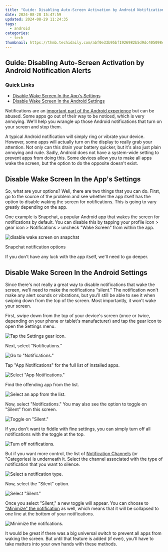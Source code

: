 ```yaml
---
title: "Guide: Disabling Auto-Screen Activation by Android Notification Alerts"
date: 2024-08-28 15:47:59
updated: 2024-08-29 11:24:35
tags:
  - android
categories:
  - tech
thumbnail: https://thmb.techidaily.com/abf0e33b95bf1926982b5d9dc405098c29f20c39d87cf3ec60cf74c68f02c2fe.png
---
```


## Guide: Disabling Auto-Screen Activation by Android Notification Alerts

### Quick Links

* [Disable Wake Screen In the App's Settings](https://digital-screen-recording.techidaily.com/key-strategies-for-high-definition-iptv-logging-for-2024/)
* [Disable Wake Screen In the Android Settings](https://tiktok-videos.techidaily.com/giggle-gallery-a-collection-of-the-funniest-tiktok-videos-and-jokes/)

 Notifications are an [important part of the Android experience](https://games-able.techidaily.com/visual-powerhouse-debate-oled-amoled-vs-ips-technology/) but can be abused. Some apps go out of their way to be noticed, which is very annoying. We'll help you wrangle up those Android notifications that turn on your screen and stop them.

 A typical Android notification will simply ring or vibrate your device. However, some apps will actually turn on the display to really grab your attention. Not only can this drain your battery quicker, but it's also just plain annoying and rude. Sadly, Android does not have a system-wide setting to prevent apps from doing this. Some devices allow you to make all apps wake the screen, but the option to do the opposite doesn't exist.

##  Disable Wake Screen In the App's Settings

 So, what are your options? Well, there are two things that you can do. First, go to the source of the problem and see whether the app itself has the option to disable waking the screen for notifications. This is going to vary greatly depending on the app.

 One example is Snapchat, a popular Android app that wakes the screen for notifications by default. You can disable this by tapping your profile icon > gear icon > Notifications > uncheck "Wake Screen" from within the app.

![disable wake screen on snapchat](https://static1.howtogeekimages.com/wordpress/wp-content/uploads/2021/04/2021-04-19_16-43-08.jpg) 

Snapchat notification options

 If you don't have any luck with the app itself, we'll need to go deeper.

##  Disable Wake Screen In the Android Settings

 Since there's not really a great way to disable notifications that wake the screen, we'll need to make the notifications "silent." The notification won't make any alert sounds or vibrations, but you'll still be able to see it when swiping down from the top of the screen. Most importantly, it won't wake your screen.

 First, swipe down from the top of your device's screen (once or twice, depending on your phone or tablet's manufacturer) and tap the gear icon to open the Settings menu.

![Tap the Settings gear icon.](https://static1.howtogeekimages.com/wordpress/wp-content/uploads/2023/08/2023-08-03_13-58-25.jpg) 

 Next, select "Notifications."

![Go to "Notifications."](https://static1.howtogeekimages.com/wordpress/wp-content/uploads/2023/08/2023-08-03_13-58-56.jpg) 

 Tap "App Notifications" for the full list of installed apps.

![Select "App Notifications."](https://static1.howtogeekimages.com/wordpress/wp-content/uploads/2023/08/2023-08-03_13-59-28.jpg) 

 Find the offending app from the list.

![Select an app from the list.](https://static1.howtogeekimages.com/wordpress/wp-content/uploads/2023/08/2023-08-03_14-00-01.jpg) 

 Now, select "Notifications." You may also see the option to toggle on "Silent" from this screen.

![Toggle on "Silent."](https://static1.howtogeekimages.com/wordpress/wp-content/uploads/2023/08/2023-08-03_14-03-41.jpg) 

 If you don't want to fiddle with fine settings, you can simply turn off all notifications with the toggle at the top.

![Turn off notifications.](https://static1.howtogeekimages.com/wordpress/wp-content/uploads/2023/08/2023-08-03_14-06-37.jpg) 

 But if you want more control, the list of [Notification Channels](https://fox-helps.techidaily.com/updated-in-2024-silent-symphonies-tranquil-audio-transitioning-tools/) (or "Categories) is underneath it. Select the channel associated with the type of notification that you want to silence.

![Select a notification type.](https://static1.howtogeekimages.com/wordpress/wp-content/uploads/2023/08/2023-08-03_14-01-25.jpg) 

 Now, select the "Silent" option.

![Select "Silent."](https://static1.howtogeekimages.com/wordpress/wp-content/uploads/2023/08/2023-08-03_14-02-06.jpg) 

 Once you select "Silent," a new toggle will appear. You can choose to ["Minimize" the notification](https://fox-cloud.techidaily.com/revolutionary-guide-to-iphone-x-animoji-mastery/) as well, which means that it will be collapsed to one line at the bottom of your notifications.

![Minimize the notifcations.](https://static1.howtogeekimages.com/wordpress/wp-content/uploads/2023/08/2023-08-03_14-02-31.jpg) 

 It would be great if there was a big universal switch to prevent all apps from waking the screen. But until that feature is added (if ever), you'll have to take matters into your own hands with these methods.

<ins class="adsbygoogle"
     style="display:block"
     data-ad-format="autorelaxed"
     data-ad-client="ca-pub-7571918770474297"
     data-ad-slot="1223367746"></ins>



<ins class="adsbygoogle"
     style="display:block"
     data-ad-client="ca-pub-7571918770474297"
     data-ad-slot="8358498916"
     data-ad-format="auto"
     data-full-width-responsive="true"></ins>
